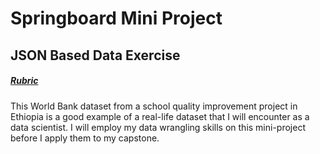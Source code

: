 # Springboard Mini Project
## JSON Based Data Exercise
##### [Rubric](https://docs.google.com/document/d/10rNDDaNj_JIyEZ_auA-sU8Ol2cltN3VZeCDYpf0IwaI/edit?usp=sharing) 

This World Bank dataset from a school quality improvement project in Ethiopia is a good example of a real-life dataset that I will encounter as a data scientist. I will employ my data wrangling skills on this mini-project before I apply them to my capstone.